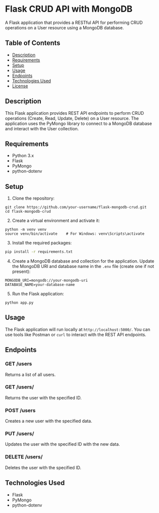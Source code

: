 # Flask CRUD API with MongoDB

A Flask application that provides a RESTful API for performing CRUD operations on a User resource using a MongoDB database.

## Table of Contents

- [Description](#description)
- [Requirements](#requirements)
- [Setup](#setup)
- [Usage](#usage)
- [Endpoints](#endpoints)
- [Technologies Used](#technologies-used)
- [License](#license)

## Description

This Flask application provides REST API endpoints to perform CRUD operations (Create, Read, Update, Delete) on a User resource. The application uses the PyMongo library to connect to a MongoDB database and interact with the User collection.

## Requirements

- Python 3.x
- Flask
- PyMongo
- python-dotenv

## Setup

1. Clone the repository:

```
git clone https://github.com/your-username/flask-mongodb-crud.git
cd flask-mongodb-crud
```

2. Create a virtual environment and activate it:

```
python -m venv venv
source venv/bin/activate    # For Windows: venv\Scripts\activate
```

3. Install the required packages:

```bash
pip install -r requirements.txt
```

4. Create a MongoDB database and collection for the application. Update the MongoDB URI and database name in the `.env` file (create one if not present):

```
MONGODB_URI=mongodb://your-mongodb-uri
DATABASE_NAME=your-database-name
```

5. Run the Flask application:

```
python app.py
```

## Usage

The Flask application will run locally at `http://localhost:5000/`. You can use tools like Postman or `curl` to interact with the REST API endpoints.

## Endpoints

### GET /users

Returns a list of all users.

### GET /users/<id>

Returns the user with the specified ID.

### POST /users

Creates a new user with the specified data.

### PUT /users/<id>

Updates the user with the specified ID with the new data.

### DELETE /users/<id>

Deletes the user with the specified ID.

## Technologies Used

- Flask
- PyMongo
- python-dotenv
